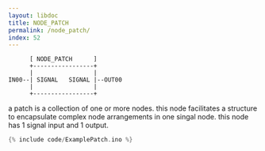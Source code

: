 ```yaml
---
layout: libdoc
title: NODE_PATCH
permalink: /node_patch/
index: 52
---
```


          [ NODE_PATCH      ]       
          +-----------------+       
          |                 |       
    IN00--| SIGNAL   SIGNAL |--OUT00
          |                 |       
          +-----------------+       

a patch is a collection of one or more nodes. this node facilitates a structure to encapsulate complex node arrangements in one singal node. this node has 1 signal input and 1 output.


```c
{% include code/ExamplePatch.ino %}
```

